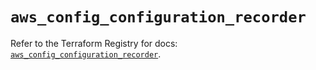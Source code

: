 # `aws_config_configuration_recorder`

Refer to the Terraform Registry for docs: [`aws_config_configuration_recorder`](https://registry.terraform.io/providers/hashicorp/aws/5.72.0/docs/resources/config_configuration_recorder).
